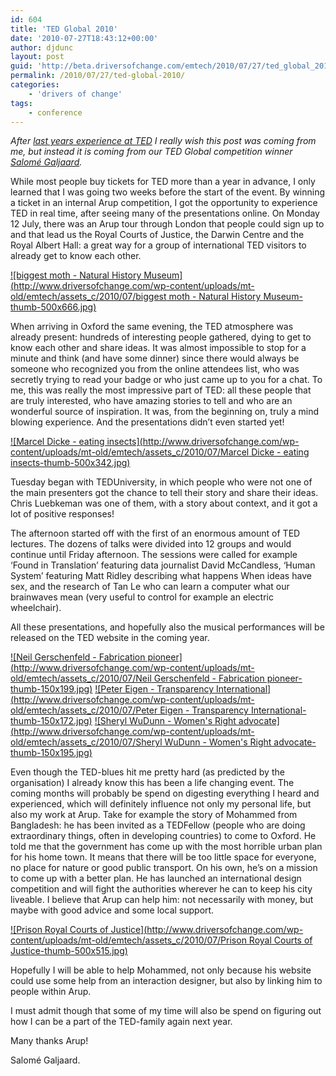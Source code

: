 ```yaml
---
id: 604
title: 'TED Global 2010'
date: '2010-07-27T18:43:12+00:00'
author: djdunc
layout: post
guid: 'http://beta.driversofchange.com/emtech/2010/07/27/ted_global_2010/'
permalink: /2010/07/27/ted-global-2010/
categories:
    - 'drivers of change'
tags:
    - conference
---
```


*After [last years experience at TED](http://blogs.driversofchange.com/emtech/2009/07/ted-global-the-substance-of-th.html) I really wish this post was coming from me, but instead it is coming from our TED Global competition winner [Salomé Galjaard](http://nl.linkedin.com/in/salomegaljaard).*

While most people buy tickets for TED more than a year in advance, I only learned that I was going two weeks before the start of the event. By winning a ticket in an internal Arup competition, I got the opportunity to experience TED in real time, after seeing many of the presentations online. On Monday 12 July, there was an Arup tour through London that people could sign up to and that lead us the Royal Courts of Justice, the Darwin Centre and the Royal Albert Hall: a great way for a group of international TED visitors to already get to know each other.

<span class="mt-enclosure mt-enclosure-image">[![biggest moth - Natural History Museum](http://www.driversofchange.com/wp-content/uploads/mt-old/emtech/assets_c/2010/07/biggest moth - Natural History Museum-thumb-500x666.jpg)](http://blogs.driversofchange.com/emtech/biggest%20moth%20-%20Natural%20History%20Museum.JPG)</span>

When arriving in Oxford the same evening, the TED atmosphere was already present: hundreds of interesting people gathered, dying to get to know each other and share ideas. It was almost impossible to stop for a minute and think (and have some dinner) since there would always be someone who recognized you from the online attendees list, who was secretly trying to read your badge or who just came up to you for a chat. To me, this was really the most impressive part of TED: all these people that are truly interested, who have amazing stories to tell and who are an wonderful source of inspiration. It was, from the beginning on, truly a mind blowing experience. And the presentations didn’t even started yet!

<span class="mt-enclosure mt-enclosure-image">[![Marcel Dicke - eating insects](http://www.driversofchange.com/wp-content/uploads/mt-old/emtech/assets_c/2010/07/Marcel Dicke - eating insects-thumb-500x342.jpg)](http://blogs.driversofchange.com/emtech/Marcel%20Dicke%20-%20eating%20insects.jpg)</span>

Tuesday began with TEDUniversity, in which people who were not one of the main presenters got the chance to tell their story and share their ideas. Chris Luebkeman was one of them, with a story about context, and it got a lot of positive responses!

The afternoon started off with the first of an enormous amount of TED lectures. The dozens of talks were divided into 12 groups and would continue until Friday afternoon. The sessions were called for example ‘Found in Translation’ featuring data journalist David McCandless, ‘Human System’ featuring Matt Ridley describing what happens When ideas have sex, and the research of Tan Le who can learn a computer what our brainwaves mean (very useful to control for example an electric wheelchair).

All these presentations, and hopefully also the musical performances will be released on the TED website in the coming year.

<span class="mt-enclosure mt-enclosure-image">[![Neil Gerschenfeld - Fabrication pioneer](http://www.driversofchange.com/wp-content/uploads/mt-old/emtech/assets_c/2010/07/Neil Gerschenfeld - Fabrication pioneer-thumb-150x199.jpg)](http://blogs.driversofchange.com/emtech/Neil%20Gerschenfeld%20-%20Fabrication%20pioneer.jpg)</span> <span class="mt-enclosure mt-enclosure-image">[![Peter Eigen - Transparency International](http://www.driversofchange.com/wp-content/uploads/mt-old/emtech/assets_c/2010/07/Peter Eigen - Transparency International-thumb-150x172.jpg)](http://blogs.driversofchange.com/emtech/Peter%20Eigen%20-%20Transparency%20International.jpg)</span> <span class="mt-enclosure mt-enclosure-image">[![Sheryl WuDunn - Women's Right advocate](http://www.driversofchange.com/wp-content/uploads/mt-old/emtech/assets_c/2010/07/Sheryl WuDunn - Women's Right advocate-thumb-150x195.jpg)](http://blogs.driversofchange.com/emtech/Sheryl%20WuDunn%20-%20Women%27s%20Right%20advocate.jpg)</span>

Even though the TED-blues hit me pretty hard (as predicted by the organisation) I already know this has been a life changing event. The coming months will probably be spend on digesting everything I heard and experienced, which will definitely influence not only my personal life, but also my work at Arup. Take for example the story of Mohammed from Bangladesh: he has been invited as a TEDFellow (people who are doing extraordinary things, often in developing countries) to come to Oxford. He told me that the government has come up with the most horrible urban plan for his home town. It means that there will be too little space for everyone, no place for nature or good public transport. On his own, he’s on a mission to come up with a better plan. He has launched an international design competition and will fight the authorities wherever he can to keep his city liveable. I believe that Arup can help him: not necessarily with money, but maybe with good advice and some local support.

<span class="mt-enclosure mt-enclosure-image">[![Prison Royal Courts of Justice](http://www.driversofchange.com/wp-content/uploads/mt-old/emtech/assets_c/2010/07/Prison Royal Courts of Justice-thumb-500x515.jpg)](http://blogs.driversofchange.com/emtech/Prison%20Royal%20Courts%20of%20Justice.jpg)</span>

Hopefully I will be able to help Mohammed, not only because his website could use some help from an interaction designer, but also by linking him to people within Arup.

I must admit though that some of my time will also be spend on figuring out how I can be a part of the TED-family again next year.

Many thanks Arup!

Salomé Galjaard.